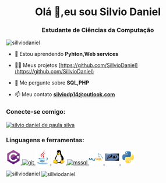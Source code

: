 <h1 align="center">Olá 👋,eu sou Silvio Daniel</h1>
<h3 align="center">Estudante de Ciências da Computação</h3>

<p align="left"> <img src="https://komarev.com/ghpvc/?username=sillviodaniel&label=Profile%20views&color=7a0eb4&style=flat-square" alt="sillviodaniel" /> </p>

- 🌱 Estou aprendendo **Pyhton,Web services**

- 👨‍💻 Meus projetos [https://github.com/SillvioDaniel](https://github.com/SillvioDaniel)

- 💬 Me pergunte sobre **SQL,PHP**

- 📫 Meu contato **silviodp14@outlook.com**

<h3 align="left">Conecte-se comigo:</h3>
<p align="left">
<a href="https://linkedin.com/in/silvio daniel de paula silva" target="blank"><img align="center" src="https://raw.githubusercontent.com/rahuldkjain/github-profile-readme-generator/master/src/images/icons/Social/linked-in-alt.svg" alt="silvio daniel de paula silva" height="30" width="40" /></a>
</p>

<h3 align="left">Linguagens e ferramentas:</h3>
<p align="left"> <a href="https://www.w3schools.com/cs/" target="_blank" rel="noreferrer"> <img src="https://raw.githubusercontent.com/devicons/devicon/master/icons/csharp/csharp-original.svg" alt="csharp" width="40" height="40"/> </a> <a href="https://git-scm.com/" target="_blank" rel="noreferrer"> <img src="https://www.vectorlogo.zone/logos/git-scm/git-scm-icon.svg" alt="git" width="40" height="40"/> </a> <a href="https://www.java.com" target="_blank" rel="noreferrer"> <img src="https://raw.githubusercontent.com/devicons/devicon/master/icons/java/java-original.svg" alt="java" width="40" height="40"/> </a> <a href="https://www.linux.org/" target="_blank" rel="noreferrer"> <img src="https://raw.githubusercontent.com/devicons/devicon/master/icons/linux/linux-original.svg" alt="linux" width="40" height="40"/> </a> <a href="https://www.microsoft.com/en-us/sql-server" target="_blank" rel="noreferrer"> <img src="https://www.svgrepo.com/show/303229/microsoft-sql-server-logo.svg" alt="mssql" width="40" height="40"/> </a> <a href="https://www.mysql.com/" target="_blank" rel="noreferrer"> <img src="https://raw.githubusercontent.com/devicons/devicon/master/icons/mysql/mysql-original-wordmark.svg" alt="mysql" width="40" height="40"/> </a> <a href="https://www.php.net" target="_blank" rel="noreferrer"> <img src="https://raw.githubusercontent.com/devicons/devicon/master/icons/php/php-original.svg" alt="php" width="40" height="40"/> </a> <a href="https://www.python.org" target="_blank" rel="noreferrer"> <img src="https://raw.githubusercontent.com/devicons/devicon/master/icons/python/python-original.svg" alt="python" width="40" height="40"/> </a> </p>

<p><img align="left" src="https://github-readme-stats.vercel.app/api/top-langs?username=sillviodaniel&show_icons=true&theme=gruvbox&locale=en&layout=compact" alt="sillviodaniel" /></p>

<p>&nbsp;<img align="center" float="left" src="https://github-readme-stats.vercel.app/api?username=sillviodaniel&show_icons=true&locale=en" alt="sillviodaniel" /></p>



